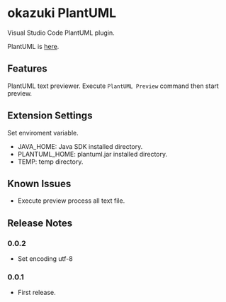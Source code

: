 # okazuki PlantUML

Visual Studio Code PlantUML plugin.

PlantUML is [here](http://plantuml.com/).

## Features

PlantUML text previewer. Execute `PlantUML Preview` command then start preview.

## Extension Settings

Set enviroment variable.

- JAVA_HOME: Java SDK installed directory.
- PLANTUML_HOME: plantuml.jar installed directory.
- TEMP: temp directory.

## Known Issues

- Execute preview process all text file. 

## Release Notes

### 0.0.2
- Set encoding utf-8

### 0.0.1
- First release.